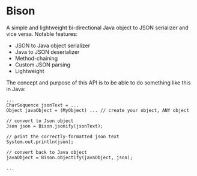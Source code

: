 Bison
=====

A simple and lightweight bi-directional Java object to JSON serializer and vice versa. Notable features:

*  JSON to Java object serializer
*  Java to JSON deserializer
*  Method-chaining
*  Custom JSON parsing
*  Lightweight

The concept and purpose of this API is to be able to do something like this in Java:

    ...
    CharSequence jsonText = ...
    Object javaObject = (MyObject) ... // create your object, ANY object

    // convert to Json object
    Json json = Bison.jsonify(jsonText);

    // print the correctly-formatted json text
    System.out.println(json);

    // convert back to Java object
    javaObject = Bison.objectify(javaObject, json);

    ...
